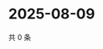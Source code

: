 # 2025-08-09

共 0 条

<!-- BEGIN ZHIHUVIDEO -->
<!-- 最后更新时间 Sat Aug 09 2025 18:11:30 GMT+0800 (China Standard Time) -->

<!-- END ZHIHUVIDEO -->
